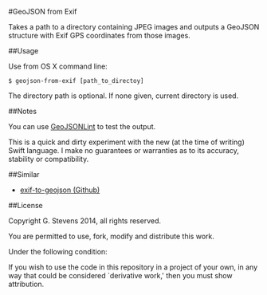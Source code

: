 #GeoJSON from Exif

Takes a path to a directory containing JPEG images and outputs a GeoJSON structure with Exif GPS coordinates from those images.

##Usage

Use from OS X command line:

	$ geojson-from-exif [path_to_directoy]
	
The directory path is optional. If none given, current directory is used.


##Notes

You can use [GeoJSONLint][geojsonlint] to test the output.

This is a quick and dirty experiment with the new (at the time of writing) Swift language. I make no guarantees or warranties as to its accuracy, stability or compatibility.

##Similar

* [exif-to-geojson (Github)](https://github.com/hallahan/exif-to-geojson)

[geojsonlint]: http://geojsonlint.com/

##License

Copyright G. Stevens 2014, all rights reserved.

You are permitted to use, fork, modify and distribute this work.

Under the following condition:

If you wish to use the code in this repository in a project of your own,
in any way that could be considered `derivative work,' then you must show attribution.
